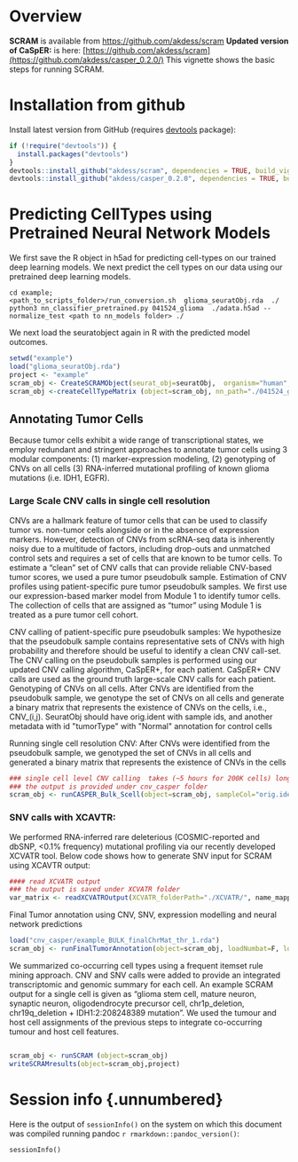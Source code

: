
# Overview

**SCRAM** is available from https://github.com/akdess/scram 
**Updated version of CaSpER:**  is here:  [https://github.com/akdess/scram](https://github.com/akdess/casper_0.2.0/)
This vignette shows the basic steps for running SCRAM.

# Installation from github

Install latest version from GitHub (requires [devtools](https://github.com/hadley/devtools) package):

```r
if (!require("devtools")) {
  install.packages("devtools")
}
devtools::install_github("akdess/scram", dependencies = TRUE, build_vignettes = FALSE)
devtools::install_github("akdess/casper_0.2.0", dependencies = TRUE, build_vignettes = FALSE)
```




# Predicting CellTypes using Pretrained Neural Network Models

We first save the R object in h5ad for predicting cell-types on our trained deep learning models. We next predict the cell types on our data using our pretrained deep learning models.  


```
cd example;
<path_to_scripts_folder>/run_conversion.sh  glioma_seuratObj.rda  ./
python3 nn_classifier_pretrained.py 041524_glioma  ./adata.h5ad --normalize_test <path to nn_models folder> ./
```

We next load the seuratobject again in R with the predicted model outcomes. 

```r
setwd("example")
load("glioma_seuratObj.rda")
project <- "example"
scram_obj <- CreateSCRAMObject(seurat_obj=seuratObj,  organism="human", min_support=0.1, max_set_size=50) 
scram_obj <-createCellTypeMatrix (object=scram_obj, nn_path="./041524_glioma_multipleNeuralNetworks/", prob_thr=0.9, refs=c('suva_idh_a_o', 'hpa_brain_simple', 'allen_class_label_main', 'allen_neurons_only', 'TissueImmune', 'aldinger', 'codex', 'suva', 'bhaduri_withAge', 'dirks_primary_gbm_combined'), run="041524_glioma", pretrained=T)

```

## Annotating Tumor Cells
Because tumor cells exhibit a wide range of transcriptional states, we employ redundant and stringent approaches to annotate tumor cells using 3 modular components: (1) marker-expression modeling, (2) genotyping of CNVs on all cells (3) RNA-inferred mutational profiling of known glioma mutations (i.e. IDH1, EGFR). 

### Large Scale CNV calls in single cell resolution
CNVs are a hallmark feature of tumor cells that can be used to classify tumor vs. non-tumor cells alongside or in the absence of expression markers. However, detection of CNVs from scRNA-seq data is inherently noisy due to a multitude of factors, including drop-outs and unmatched control sets and requires a set of cells that are known to be tumor cells. To estimate a “clean” set of CNV calls that can provide reliable CNV-based tumor scores, we used a pure tumor pseudobulk sample.
Estimation of CNV profiles using patient-specific pure tumor pseudobulk samples. We first use our expression-based marker model from Module 1 to identify tumor cells. The collection of cells that are assigned as “tumor” using Module 1 is treated as a pure tumor cell cohort. 

CNV calling of patient-specific pure pseudobulk samples: We hypothesize that the pseudobulk sample contains representative sets of CNVs with high probability and therefore should be useful to identify a clean CNV call-set. The CNV calling on the pseudobulk samples is performed using our updated CNV calling algorithm, CaSpER+, for each patient. CaSpER+ CNV calls are used as the ground truth large-scale CNV calls for each patient. 
Genotyping of CNVs on all cells. After CNVs are identified from the pseudobulk sample, we genotype the set of CNVs on all cells and generate a binary matrix that represents the existence of CNVs on the cells, i.e., CNV_(i,j).
SeuratObj should have orig.ident with sample ids, and another metadata with id "tumorType" with "Normal" annotation for control cells 

Running single cell resolution CNV: After CNVs were identified from the pseudobulk sample, we genotyped the set of CNVs in all cells and generated a binary matrix that represents the existence of CNVs in the cells 

```r
### single cell level CNV calling  takes (~5 hours for 200K cells) long for large scRNA-Seq datasets. 
### the output is provided under cnv_casper folder
scram_obj <- runCASPER_Bulk_Scell(object=scram_obj, sampleCol="orig.ident", project)
```


### SNV calls with XCAVTR:

We performed RNA-inferred rare deleterious (COSMIC-reported and dbSNP, <0.1% frequency) mutational profiling via our recently developed XCVATR tool. 
Below code shows how to generate SNV input for SCRAM using XCAVTR output: 

```r
#### read XCVATR output
### the output is saved under XCVATR folder
var_matrix <- readXCVATROutput(XCVATR_folderPath="./XCVATR/", name_mapping)
```

Final Tumor annotation using CNV, SNV, expression modelling and neural network predictions

```r
load("cnv_casper/example_BULK_finalChrMat_thr_1.rda")
scram_obj <- runFinalTumorAnnotation(object=scram_obj, loadNumbat=F, loadCasper=T, finalChrMat_bulk=finalChrMat_bulk, loadXCVATR=T, sampleCol="orig.ident", project="example", model_genes=c("PDGFRA" ,"EGFR"  ,"SOX2" ))

```


We summarized co-occurring cell types using a frequent itemset rule mining approach. CNV and SNV calls were added to provide an integrated transcriptomic and genomic summary for each cell. An example SCRAM output for a single cell is given as “glioma stem cell, mature neuron, synaptic neuron, oligodendrocyte precursor cell, chr1p_deletion, chr19q_deletion + IDH1:2:208248389 mutation”. We used the tumour and host cell assignments of the previous steps to integrate co-occurring tumour and host cell features.

```r

scram_obj <- runSCRAM (object=scram_obj) 
writeSCRAMresults(object=scram_obj,project)

```

# Session info {.unnumbered}

Here is the output of `sessionInfo()` on the system on which this document was
compiled running pandoc `r rmarkdown::pandoc_version()`:

```{r sessionInfo, echo=FALSE}
sessionInfo()
```
